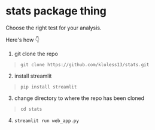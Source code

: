 # stats package thing

Choose the right test for your analysis.

Here's how 👇

1. git clone the repo
>   `git clone https://github.com/kluless13/stats.git`
2. install streamlit
>   `pip install streamlit`
3. change directory to where the repo has been cloned
>   `cd stats`
4. `streamlit run web_app.py`
